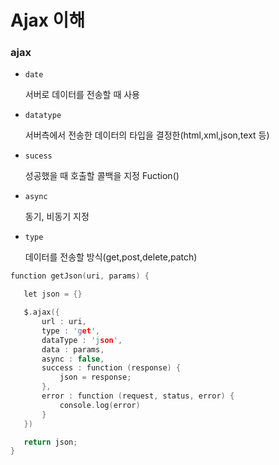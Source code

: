 # Ajax 이해
### ajax 
- `date`


  서버로 데이터를 전송할 때 사용

- `datatype`


  서버측에서 전송한 데이터의 타입을 결정한(html,xml,json,text 등)

- `sucess`


  성공했을 때 호출할 콜백을 지정
    Fuction()

- `async`


  동기, 비동기 지정

 - `type`


   데이터를 전송할 방식(get,post,delete,patch)

 ```c
function getJson(uri, params) {

    let json = {}

    $.ajax({
        url : uri,
        type : 'get',
        dataType : 'json',
        data : params,
        async : false,
        success : function (response) {
            json = response;
        },
        error : function (request, status, error) {
            console.log(error)
        }
    })

    return json;
}
 ```
      
